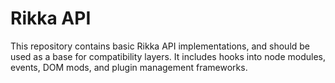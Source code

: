 # Rikka API
This repository contains basic Rikka API implementations, and should be used as a base for compatibility layers. It includes hooks into node modules, events, DOM mods, and plugin management frameworks.
